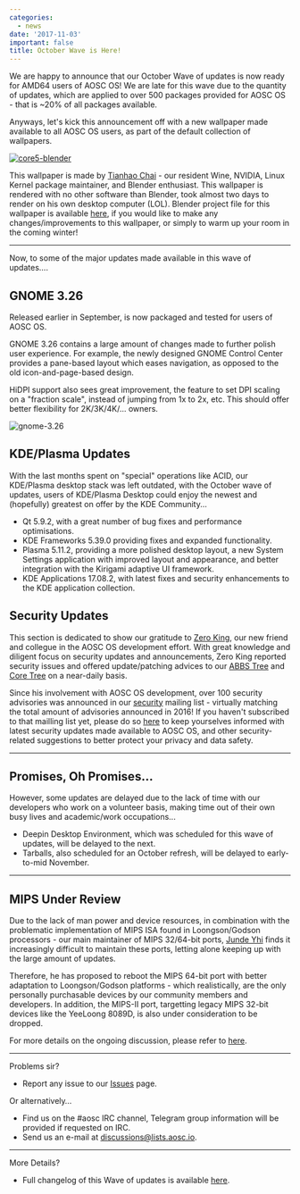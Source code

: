 ```yaml
---
categories:
  - news
date: '2017-11-03'
important: false
title: October Wave is Here!
---
```



We are happy to announce that our October Wave of updates is now ready for AMD64 users of AOSC OS! We are late for this wave due to the quantity of updates, which are applied to over 500 packages provided for AOSC OS - that is ~20% of all packages available.

Anyways, let's kick this announcement off with a new wallpaper made available to all AOSC OS users, as part of the default collection of wallpapers.

[![core5-blender](/assets/news/news/core5-rendered.jpg)](https://github.com/AOSC-Dev/aosc-os-artworks/raw/master/11/core5-rendered.jpg)

This wallpaper is made by [Tianhao Chai](https://aosc.io/people/~cthbleachbit/) - our resident Wine, NVIDIA, Linux Kernel package maintainer, and Blender enthusiast. This wallpaper is rendered with no other software than Blender, took almost two days to render on his own desktop computer (LOL). Blender project file for this wallpaper is available [here](https://github.com/AOSC-Dev/aosc-os-artworks/raw/master/11/core5.blend), if you would like to make any changes/improvements to this wallpaper, or simply to warm up your room in the coming winter!

--------

Now, to some of the major updates made available in this wave of updates....

## GNOME 3.26

Released earlier in September, is now packaged and tested for users of AOSC OS.

GNOME 3.26 contains a large amount of changes made to further polish user experience. For example, the newly designed GNOME Control Center provides a pane-based layout which eases navigation, as opposed to the old icon-and-page-based design.

HiDPI support also sees great improvement, the feature to set DPI scaling on a "fraction scale", instead of jumping from 1x to 2x, etc. This should offer better flexibility for 2K/3K/4K/... owners.

![gnome-3.26](/assets/news/news/gnome-3.26.jpg)

## KDE/Plasma Updates

With the last months spent on "special" operations like ACID, our KDE/Plasma desktop stack was left outdated, with the October wave of updates, users of KDE/Plasma Desktop could enjoy the newest and (hopefully) greatest on offer by the KDE Community...

- Qt 5.9.2, with a great number of bug fixes and performance optimisations.
- KDE Frameworks 5.39.0 providing fixes and expanded functionality.
- Plasma 5.11.2, providing a more polished desktop layout, a new System Settings application with improved layout and appearance, and better integration with the Kirigami adaptive UI framework.
- KDE Applications 17.08.2, with latest fixes and security enhancements to the KDE application collection.

## Security Updates

This section is dedicated to show our gratitude to [Zero King](https://github.com/l2dy), our new friend and collegue in the AOSC OS development effort. With great knowledge and diligent focus on security updates and announcements, Zero King reported security issues and offered update/patching advices to our [ABBS Tree](https://github.com/AOSC-Dev/aosc-os-abbs) and [Core Tree](https://github.com/AOSC-Dev/aosc-os-core) on a near-daily basis.

Since his involvement with AOSC OS development, over 100 security advisories was announced in our [security](mailto:security@lists.aosc.io) mailing list - virtually matching the total amount of advisories announced in 2016! If you haven't subscribed to that mailling list yet, please do so [here](https://lists.aosc.io/sympa/info/security) to keep yourselves informed with latest security updates made available to AOSC OS, and other security-related suggestions to better protect your privacy and data safety.

--------

## Promises, Oh Promises...

However, some updates are delayed due to the lack of time with our developers who work on a volunteer basis, making time out of their own busy lives and academic/work occupations...

- Deepin Desktop Environment, which was scheduled for this wave of updates, will be delayed to the next.
- Tarballs, also scheduled for an October refresh, will be delayed to early-to-mid November.

--------

## MIPS Under Review

Due to the lack of man power and device resources, in combination with the problematic implementation of MIPS ISA found in Loongson/Godson processors - our main maintainer of MIPS 32/64-bit ports, [Junde Yhi](https://aosc.io/people/~lmy441900) finds it increasingly difficult to maintain these ports, letting alone keeping up with the large amount of updates.

Therefore, he has proposed to reboot the MIPS 64-bit port with better adaptation to Loongson/Godson platforms - which realistically, are the only personally purchasable devices by our community members and developers. In addition, the MIPS-II port, targetting legacy MIPS 32-bit devices like the YeeLoong 8089D, is also under consideration to be dropped.

For more details on the ongoing discussion, please refer to [here](https://lists.aosc.io/sympa/arc/discussions/2017-10/msg00000.html).

--------

Problems sir?

- Report any issue to our [Issues](https://github.com/AOSC-Dev/aosc-os-abbs/issues) page.

Or alternatively…

- Find us on the #aosc IRC channel, Telegram group information will be provided if requested on IRC.
- Send us an e-mail at [discussions@lists.aosc.io](mailto:discussions@lists.aosc.io).

--------

More Details?

- Full changelog of this Wave of updates is available [here](https://github.com/AOSC-Dev/aosc-os/blob/master/changelogs/201710-changelog.md).
